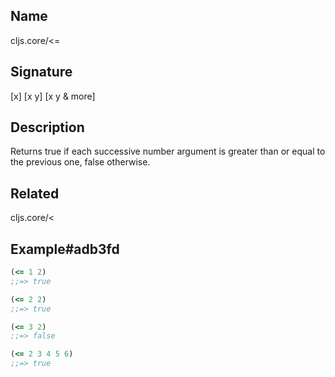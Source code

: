 ## Name
cljs.core/<=

## Signature
[x]
[x y]
[x y & more]

## Description

Returns true if each successive number argument is greater than or equal to the
previous one, false otherwise.

## Related
cljs.core/<

## Example#adb3fd

```clj
(<= 1 2)
;;=> true

(<= 2 2)
;;=> true

(<= 3 2)
;;=> false

(<= 2 3 4 5 6)
;;=> true
```
